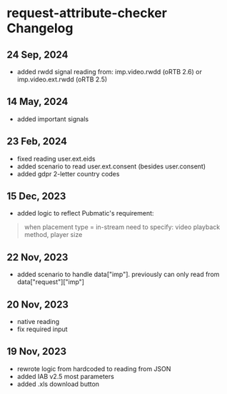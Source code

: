 # request-attribute-checker Changelog

## 24 Sep, 2024
* added rwdd signal reading from: imp.video.rwdd (oRTB 2.6) or imp.video.ext.rwdd (oRTB 2.5)

## 14 May, 2024
* added important signals

## 23 Feb, 2024
* fixed reading user.ext.eids 
* added scenario to read user.ext.consent (besides user.consent)
* added gdpr 2-letter country codes

## 15 Dec, 2023
* added logic to reflect Pubmatic's requirement: 
> when placement type = in-stream
> need to specify: video playback method, player size 

## 22 Nov, 2023
* added scenario to handle data["imp"]. previously can only read from data["request"]["imp"]

## 20 Nov, 2023
* native reading
* fix required input

## 19 Nov, 2023
* rewrote logic from hardcoded to reading from JSON
* added IAB v2.5 most parameters
* added .xls download button
